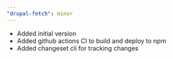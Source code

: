 ```yaml
---
"drupal-fetch": minor
---
```


- Added initial version
- Added github actions CI to build and deploy to npm
- Added changeset cli for tracking changes
